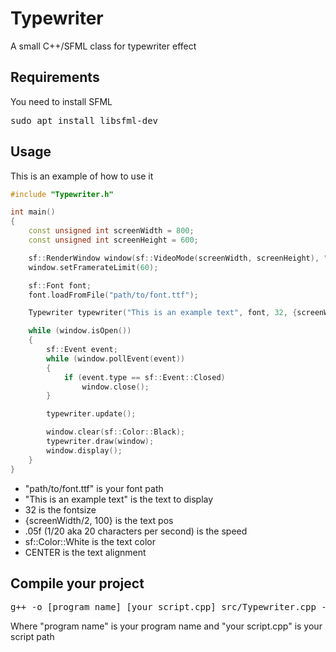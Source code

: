 # Typewriter
A small C++/SFML class for typewriter effect

## Requirements
You need to install SFML
<pre>
sudo apt install libsfml-dev
</pre>

## Usage 
This is an example of how to use it
```c++
#include "Typewriter.h"

int main()
{
    const unsigned int screenWidth = 800;
    const unsigned int screenHeight = 600;

    sf::RenderWindow window(sf::VideoMode(screenWidth, screenHeight), "Typewriter");
    window.setFramerateLimit(60);

    sf::Font font;
    font.loadFromFile("path/to/font.ttf");

    Typewriter typewriter("This is an example text", font, 32, {screenWidth/2, 100}, .05f, sf::Color::White, CENTER);

    while (window.isOpen())
    {
        sf::Event event;
        while (window.pollEvent(event))
        {
            if (event.type == sf::Event::Closed)
                window.close();
        }

        typewriter.update();

        window.clear(sf::Color::Black);
        typewriter.draw(window);
        window.display();
    }
}
```
- "path/to/font.ttf" is your font path
- "This is an example text" is the text to display
- 32 is the fontsize
- {screenWidth/2, 100} is the text pos
- .05f (1/20 aka 20 characters per second) is the speed
- sf::Color::White is the text color
- CENTER is the text alignment

## Compile your project
<pre>
g++ -o [program name] [your script.cpp] src/Typewriter.cpp -I src -lsfml-system -lsfml-window -lsfml-graphics 
</pre>
Where "program name" is your program name and "your script.cpp" is your script path
